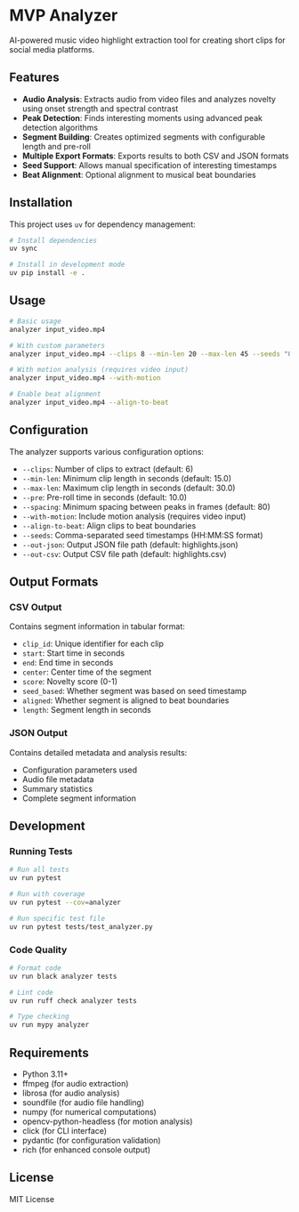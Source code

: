 # MVP Analyzer

AI-powered music video highlight extraction tool for creating short clips for social media platforms.

## Features

- **Audio Analysis**: Extracts audio from video files and analyzes novelty using onset strength and spectral contrast
- **Peak Detection**: Finds interesting moments using advanced peak detection algorithms
- **Segment Building**: Creates optimized segments with configurable length and pre-roll
- **Multiple Export Formats**: Exports results to both CSV and JSON formats
- **Seed Support**: Allows manual specification of interesting timestamps
- **Beat Alignment**: Optional alignment to musical beat boundaries

## Installation

This project uses `uv` for dependency management:

```bash
# Install dependencies
uv sync

# Install in development mode
uv pip install -e .
```

## Usage

```bash
# Basic usage
analyzer input_video.mp4

# With custom parameters
analyzer input_video.mp4 --clips 8 --min-len 20 --max-len 45 --seeds "01:30:00,03:45:00"

# With motion analysis (requires video input)
analyzer input_video.mp4 --with-motion

# Enable beat alignment
analyzer input_video.mp4 --align-to-beat
```

## Configuration

The analyzer supports various configuration options:

- `--clips`: Number of clips to extract (default: 6)
- `--min-len`: Minimum clip length in seconds (default: 15.0)
- `--max-len`: Maximum clip length in seconds (default: 30.0)
- `--pre`: Pre-roll time in seconds (default: 10.0)
- `--spacing`: Minimum spacing between peaks in frames (default: 80)
- `--with-motion`: Include motion analysis (requires video input)
- `--align-to-beat`: Align clips to beat boundaries
- `--seeds`: Comma-separated seed timestamps (HH:MM:SS format)
- `--out-json`: Output JSON file path (default: highlights.json)
- `--out-csv`: Output CSV file path (default: highlights.csv)

## Output Formats

### CSV Output
Contains segment information in tabular format:
- `clip_id`: Unique identifier for each clip
- `start`: Start time in seconds
- `end`: End time in seconds
- `center`: Center time of the segment
- `score`: Novelty score (0-1)
- `seed_based`: Whether segment was based on seed timestamp
- `aligned`: Whether segment is aligned to beat boundaries
- `length`: Segment length in seconds

### JSON Output
Contains detailed metadata and analysis results:
- Configuration parameters used
- Audio file metadata
- Summary statistics
- Complete segment information

## Development

### Running Tests

```bash
# Run all tests
uv run pytest

# Run with coverage
uv run pytest --cov=analyzer

# Run specific test file
uv run pytest tests/test_analyzer.py
```

### Code Quality

```bash
# Format code
uv run black analyzer tests

# Lint code
uv run ruff check analyzer tests

# Type checking
uv run mypy analyzer
```

## Requirements

- Python 3.11+
- ffmpeg (for audio extraction)
- librosa (for audio analysis)
- soundfile (for audio file handling)
- numpy (for numerical computations)
- opencv-python-headless (for motion analysis)
- click (for CLI interface)
- pydantic (for configuration validation)
- rich (for enhanced console output)

## License

MIT License
